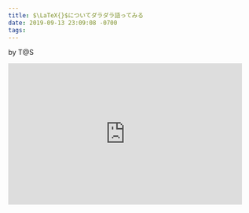 ```yaml
---
title: $\LaTeX{}$についてダラダラ語ってみる
date: 2019-09-13 23:09:08 -0700
tags: 
---
```


by T@S

<iframe class="post-iframe" src="https://onedrive.live.com/embed?cid=36BB633BE091BD31&resid=36BB633BE091BD31%2142417&authkey=AGv0ogXalPTzMjE&em=2" width="476" height="288" frameborder="0" scrolling="no"></iframe>
